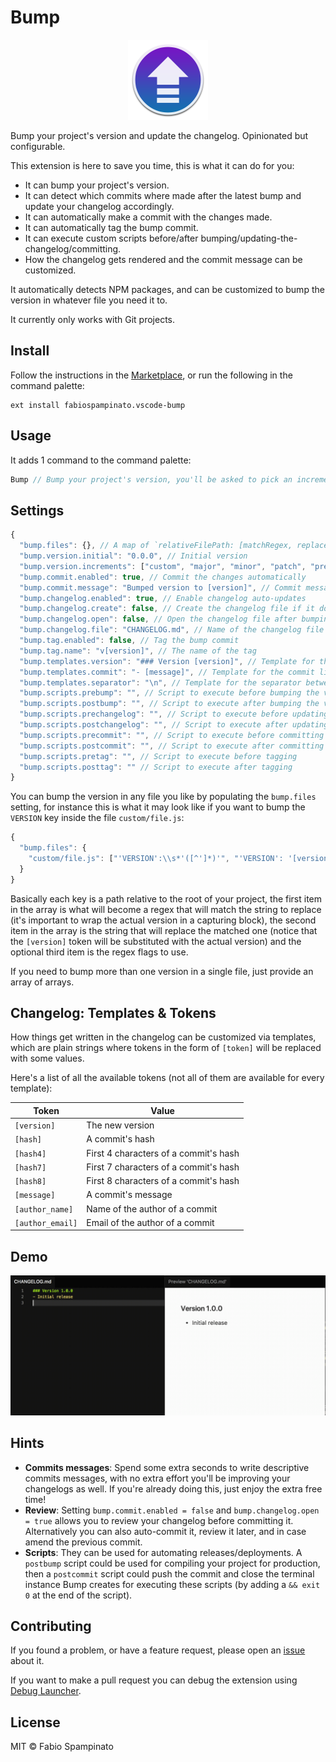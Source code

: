# Bump

<p align="center">
	<img src="https://raw.githubusercontent.com/fabiospampinato/vscode-bump/master/resources/logo.png" width="128" alt="Logo">
</p>

Bump your project's version and update the changelog. Opinionated but configurable.

This extension is here to save you time, this is what it can do for you:
- It can bump your project's version.
- It can detect which commits where made after the latest bump and update your changelog accordingly.
- It can automatically make a commit with the changes made.
- It can automatically tag the bump commit.
- It can execute custom scripts before/after bumping/updating-the-changelog/committing.
- How the changelog gets rendered and the commit message can be customized.

It automatically detects NPM packages, and can be customized to bump the version in whatever file you need it to.

It currently only works with Git projects.

## Install

Follow the instructions in the [Marketplace](https://marketplace.visualstudio.com/items?itemName=fabiospampinato.vscode-bump), or run the following in the command palette:

```shell
ext install fabiospampinato.vscode-bump
```

## Usage

It adds 1 command to the command palette:

```js
Bump // Bump your project's version, you'll be asked to pick an increment between "major", "minor", "patch" etc.
```

## Settings

```js
{
  "bump.files": {}, // A map of `relativeFilePath: [matchRegex, replacementText]`
  "bump.version.initial": "0.0.0", // Initial version
  "bump.version.increments": ["custom", "major", "minor", "patch", "premajor", "preminor", "prepatch", "prerelease"], // List of available increments to pick from
  "bump.commit.enabled": true, // Commit the changes automatically
  "bump.commit.message": "Bumped version to [version]", // Commit message
  "bump.changelog.enabled": true, // Enable changelog auto-updates
  "bump.changelog.create": false, // Create the changelog file if it doesn't exist
  "bump.changelog.open": false, // Open the changelog file after bumping
  "bump.changelog.file": "CHANGELOG.md", // Name of the changelog file
  "bump.tag.enabled": false, // Tag the bump commit
  "bump.tag.name": "v[version]", // The name of the tag
  "bump.templates.version": "### Version [version]", // Template for the version line
  "bump.templates.commit": "- [message]", // Template for the commit line
  "bump.templates.separator": "\n", // Template for the separator between versions sections
  "bump.scripts.prebump": "", // Script to execute before bumping the version
  "bump.scripts.postbump": "", // Script to execute after bumping the version
  "bump.scripts.prechangelog": "", // Script to execute before updating the changelog
  "bump.scripts.postchangelog": "", // Script to execute after updating the changelog
  "bump.scripts.precommit": "", // Script to execute before committing
  "bump.scripts.postcommit": "", // Script to execute after committing
  "bump.scripts.pretag": "", // Script to execute before tagging
  "bump.scripts.posttag": "" // Script to execute after tagging
}
```

You can bump the version in any file you like by populating the `bump.files` setting, for instance this is what it may look like if you want to bump the `VERSION` key inside the file `custom/file.js`:

```js
{
  "bump.files": {
    "custom/file.js": ["'VERSION':\\s*'([^']*)'", "'VERSION': '[version]'"]
  }
}
```

Basically each key is a path relative to the root of your project, the first item in the array is what will become a regex that will match the string to replace (it's important to wrap the actual version in a capturing block), the second item in the array is the string that will replace the matched one (notice that the `[version]` token will be substituted with the actual version) and the optional third item is the regex flags to use.

If you need to bump more than one version in a single file, just provide an array of arrays.

## Changelog: Templates & Tokens

How things get written in the changelog can be customized via templates, which are plain strings where tokens in the form of `[token]` will be replaced with some values.

Here's a list of all the available tokens (not all of them are available for every template):

| Token            | Value                                 |
|------------------|---------------------------------------|
| `[version]`      | The new version                       |
| `[hash]`         | A commit's hash                       |
| `[hash4]`        | First 4 characters of a commit's hash |
| `[hash7]`        | First 7 characters of a commit's hash |
| `[hash8]`        | First 8 characters of a commit's hash |
| `[message]`      | A commit's message                    |
| `[author_name]`  | Name of the author of a commit        |
| `[author_email]` | Email of the author of a commit       |

## Demo

![Demo](resources/demo.gif)

## Hints

- **Commits messages**: Spend some extra seconds to write descriptive commits messages, with no extra effort you'll be improving your changelogs as well. If you're already doing this, just enjoy the extra free time!
- **Review**: Setting `bump.commit.enabled = false` and `bump.changelog.open = true` allows you to review your changelog before committing it. Alternatively you can also auto-commit it, review it later, and in case amend the previous commit.
- **Scripts**: They can be used for automating releases/deployments. A `postbump` script could be used for compiling your project for production, then a `postcommit` script could push the commit and close the terminal instance Bump creates for executing these scripts (by adding a `&& exit 0` at the end of the script).

## Contributing

If you found a problem, or have a feature request, please open an [issue](https://github.com/fabiospampinato/vscode-bump/issues) about it.

If you want to make a pull request you can debug the extension using [Debug Launcher](https://marketplace.visualstudio.com/items?itemName=fabiospampinato.vscode-debug-launcher).

## License

MIT © Fabio Spampinato

